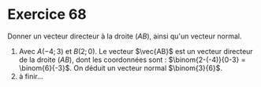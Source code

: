 # Exercice 68

Donner un vecteur directeur à la droite $(AB)$, ainsi qu'un vecteur normal.

1. Avec $A(-4 ; 3)$ et $B(2 ; 0)$. Le vecteur $\vec{AB}$ est un vecteur directeur de la droite $(AB)$, dont les coordonnées sont : $\binom{2-(-4)}{0-3} = \binom{6}{-3}$. On déduit un vecteur normal $\binom{3}{6}$.
2. à finir...